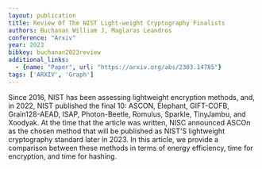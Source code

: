```yaml
---
layout: publication
title: Review Of The NIST Light-weight Cryptography Finalists
authors: Buchanan William J, Maglaras Leandros
conference: "Arxiv"
year: 2023
bibkey: buchanan2023review
additional_links:
  - {name: "Paper", url: "https://arxiv.org/abs/2303.14785"}
tags: ['ARXIV', 'Graph']
---
```

Since 2016, NIST has been assessing lightweight encryption methods, and, in 2022, NIST published the final 10: ASCON, Elephant, GIFT-COFB, Grain128-AEAD, ISAP, Photon-Beetle, Romulus, Sparkle, TinyJambu, and Xoodyak. At the time that the article was written, NISC announced ASCOn as the chosen method that will be published as NIST'S lightweight cryptography standard later in 2023. In this article, we provide a comparison between these methods in terms of energy efficiency, time for encryption, and time for hashing.
